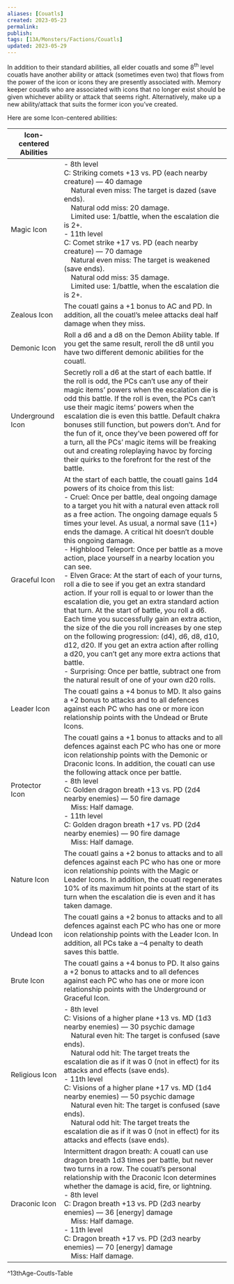 ```yaml
---
aliases: [Couatls]
created: 2023-05-23
permalink: 
publish: 
tags: [13A/Monsters/Factions/Couatls]
updated: 2023-05-29
---
```


In addition to their standard abilities, all elder couatls and some 8<sup>th</sup> level couatls have another ability or attack (sometimes even two) that flows from the power of the icon or icons they are presently associated with. Memory keeper couatls who are associated with icons that no longer exist should be given whichever ability or attack that seems right. Alternatively, make up a new ability/attack that suits the former icon you’ve created.

Here are some Icon-centered abilities:

| Icon-centered Abilities                                                                                            |                                                                                                                                                                                                                                                      |
|------------------------------------------------------------------------------------------------------------------|------------------------------------------------------------------------------------------------------------------------------------------------------------------------------------------------------------------------------------------------------|
| Magic Icon                                                                                                        | - 8th level<br>C: Striking comets +13 vs. PD (each nearby creature) — 40 damage<br> Natural even miss: The target is dazed (save ends).<br> Natural odd miss: 20 damage.<br> Limited use: 1/battle, when the escalation die is 2+.<br>- 11th level<br>C: Comet strike +17 vs. PD (each nearby creature) — 70 damage<br> Natural even miss: The target is weakened (save ends).<br> Natural odd miss: 35 damage.<br> Limited use: 1/battle, when the escalation die is 2+. |
| Zealous Icon                                                                                                      | The couatl gains a +1 bonus to AC and PD. In addition, all the couatl’s melee attacks deal half damage when they miss.                                                                                                                               |
| Demonic Icon                                                                                                      | Roll a d6 and a d8 on the Demon Ability table. If you get the same result, reroll the d8 until you have two different demonic abilities for the couatl.                                                                                              |
| Underground Icon                                                                                                  | Secretly roll a d6 at the start of each battle. If the roll is odd, the PCs can’t use any of their magic items’ powers when the escalation die is odd this battle. If the roll is even, the PCs can’t use their magic items’ powers when the escalation die is even this battle. Default chakra bonuses still function, but powers don’t. And for the fun of it, once they’ve been powered off for a turn, all the PCs’ magic items will be freaking out and creating roleplaying havoc by forcing their quirks to the forefront for the rest of the battle.                                               |
| Graceful Icon                                                                                                     | At the start of each battle, the couatl gains 1d4 powers of its choice from this list:<br>- Cruel: Once per battle, deal ongoing damage to a target you hit with a natural even attack roll as a free action. The ongoing damage equals 5 times your level. As usual, a normal save (11+) ends the damage. A critical hit doesn’t double this ongoing damage.<br>- Highblood Teleport: Once per battle as a move action, place yourself in a nearby location you can see.<br>- Elven Grace: At the start of each of your turns, roll a die to see if you get an extra standard action. If your roll is equal to or lower than the escalation die, you get an extra standard action that turn. At the start of battle, you roll a d6. Each time you successfully gain an extra action, the size of the die you roll increases by one step on the following progression: (d4), d6, d8, d10, d12, d20. If you get an extra action after rolling a d20, you can’t get any more extra actions that battle.<br>- Surprising: Once per battle, subtract one from the natural result of one of your own d20 rolls. |
| Leader Icon                                                                                                       | The couatl gains a +4 bonus to MD. It also gains a +2 bonus to attacks and to all defences against each PC who has one or more icon relationship points with the Undead or Brute Icons.                                                                 |
| Protector Icon                                                                                                    | The couatl gains a +1 bonus to attacks and to all defences against each PC who has one or more icon relationship points with the Demonic or Draconic Icons. In addition, the couatl can use the following attack once per battle.<br>- 8th level<br>C: Golden dragon breath +13 vs. PD (2d4 nearby enemies) — 50 fire damage<br> Miss: Half damage.<br>- 11th level<br>C: Golden dragon breath +17 vs. PD (2d4 nearby enemies) — 90 fire damage<br> Miss: Half damage. |
| Nature Icon                                                                                                       | The couatl gains a +2 bonus to attacks and to all defences against each PC who has one or more icon relationship points with the Magic or Leader Icons. In addition, the couatl regenerates 10% of its maximum hit points at the start of its turn when the escalation die is even and it has taken damage.                                                                                      |
| Undead Icon                                                                                                       | The couatl gains a +2 bonus to attacks and to all defences against each PC who has one or more icon relationship points with the Leader Icon. In addition, all PCs take a –4 penalty to death saves this battle.                                                                                                         |
| Brute Icon                                                                                                        | The couatl gains a +4 bonus to PD. It also gains a +2 bonus to attacks and to all defences against each PC who has one or more icon relationship points with the Underground or Graceful Icon.                                                             |
| Religious Icon                                                                                                    | - 8th level<br>C: Visions of a higher plane +13 vs. MD (1d3 nearby enemies) — 30 psychic damage<br> Natural even hit: The target is confused (save ends).<br> Natural odd hit: The target treats the escalation die as if it was 0 (not in effect) for its attacks and effects (save ends).<br>- 11th level<br>C: Visions of a higher plane +17 vs. MD (1d4 nearby enemies) — 50 psychic damage<br> Natural even hit: The target is confused (save ends).<br> Natural odd hit: The target treats the escalation die as if it was 0 (not in effect) for its attacks and effects (save ends). |
| Draconic Icon                                                                                                     | Intermittent dragon breath: A couatl can use dragon breath 1d3 times per battle, but never two turns in a row. The couatl’s personal relationship with the Draconic Icon determines whether the damage is acid, fire, or lightning.<br>- 8th level<br>C: Dragon breath +13 vs. PD (2d3 nearby enemies) — 36 [energy] damage<br> Miss: Half damage.<br>- 11th level<br>C: Dragon breath +17 vs. PD (2d3 nearby enemies) — 70 [energy] damage<br> Miss: Half damage.                                                       |
^13thAge-Coutls-Table
